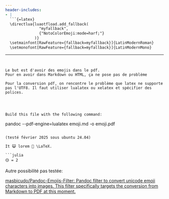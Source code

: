 ```yaml
---
header-includes:
- |
  ```{=latex}
  \directlua{luaotfload.add_fallback(
               "myfallback",
               {"NotoColorEmoji:mode=harf;"}
             )}
  \setmainfont[RawFeature={fallback=myfallback}]{LatinModernRoman}
  \setmonofont[RawFeature={fallback=myfallback}]{LatinModernMono}
  ```
---
```


Le but est d'avoir des emojis dans le pdf.
Pour en avoir dans Markdown ou HTML, ça ne pose pas de problème

Pour la conversion pdf, on rencontre le problème que latex ne supporte pas l'UTF8. Il faut utiliser lualatex ou xelatex et spécifier des polices.




Build this file with the following command:
```
pandoc --pdf-engine=lualatex emoji.md -o emoji.pdf
```

(testé février 2025 sous ubuntu 24.04)

It 😺 lorem 👅 \LaTeX.

```julia
🟡 = 2
```

Autre possibilité pas testée: 

[masbicudo/Pandoc-Emojis-Filter: Pandoc filter to convert unicode emoji characters into images. This filter specifically targets the conversion from Markdown to PDF at this moment.](https://github.com/masbicudo/Pandoc-Emojis-Filter)
